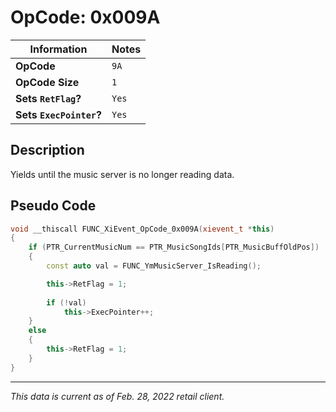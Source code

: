 # OpCode: 0x009A

| Information               | Notes |
|---                        |---    |
| **OpCode**                | `9A`  |
| **OpCode Size**           | `1`   |
| **Sets `RetFlag`?**       | `Yes` |
| **Sets `ExecPointer`?**   | `Yes` |

## Description

Yields until the music server is no longer reading data.

## Pseudo Code

```cpp
void __thiscall FUNC_XiEvent_OpCode_0x009A(xievent_t *this)
{
    if (PTR_CurrentMusicNum == PTR_MusicSongIds[PTR_MusicBuffOldPos])
    {
        const auto val = FUNC_YmMusicServer_IsReading();

        this->RetFlag = 1;
        
        if (!val)
            this->ExecPointer++;
    }
    else
    {
        this->RetFlag = 1;
    }
}
```

---

_This data is current as of Feb. 28, 2022 retail client._